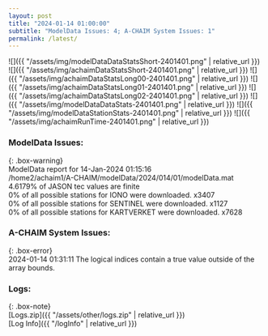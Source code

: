 ```yaml
---
layout: post
title: "2024-01-14 01:00:00"
subtitle: "ModelData Issues: 4; A-CHAIM System Issues: 1"
permalink: /latest/
---
```


![]({{ "/assets/img/modelDataDataStatsShort-2401401.png" | relative_url }})
![]({{ "/assets/img/achaimDataStatsShort-2401401.png" | relative_url }})
![]({{ "/assets/img/achaimDataStatsLong00-2401401.png" | relative_url }})
![]({{ "/assets/img/achaimDataStatsLong01-2401401.png" | relative_url }})
![]({{ "/assets/img/achaimDataStatsLong02-2401401.png" | relative_url }})
![]({{ "/assets/img/modelDataDataStats-2401401.png" | relative_url }})
![]({{ "/assets/img/modelDataStationStats-2401401.png" | relative_url }})
![]({{ "/assets/img/achaimRunTime-2401401.png" | relative_url }})


### ModelData Issues:  
  
{: .box-warning}  
 ModelData report for 14-Jan-2024 01:15:16   
 /home2/achaim1/A-CHAIM/modelData/2024/014/01/modelData.mat   
 4.6179% of JASON tec values are finite   
 0% of all possible stations for IONO were downloaded. x3407   
 0% of all possible stations for SENTINEL were downloaded. x1127   
 0% of all possible stations for KARTVERKET were downloaded. x7628   
  
### A-CHAIM System Issues:  
  
{: .box-error}  
2024-01-14 01:31:11 The logical indices contain a true value outside of the array bounds.  

### Logs:  
  
{: .box-note}  
[Logs.zip]({{ "/assets/other/logs.zip" | relative_url }})  
[Log Info]({{ "/logInfo" | relative_url }})  
